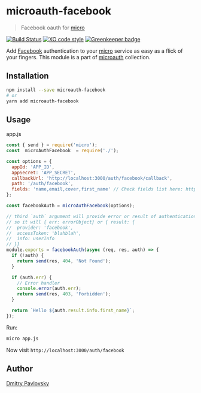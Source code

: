 # microauth-facebook

> Facebook oauth for [micro](https://github.com/zeit/micro/)

[![Build Status](https://travis-ci.org/microauth/microauth-facebook.svg?branch=master)](https://travis-ci.org/microauth/microauth-facebook)
[![XO code style](https://img.shields.io/badge/code_style-XO-5ed9c7.svg)](https://github.com/sindresorhus/xo)
[![Greenkeeper badge](https://badges.greenkeeper.io/microauth/microauth-facebook.svg)](https://greenkeeper.io/)

Add [Facebook](https://facebook.com) authentication to your [micro](https://github.com/zeit/micro/) service as easy as a flick of your fingers.
This module is a part of [microauth](https://github.com/microauth/microauth) collection.

## Installation

```sh
npm install --save microauth-facebook
# or
yarn add microauth-facebook
```

## Usage

app.js
```js
const { send } = require('micro');
const  microAuthFacebook  = require('./');

const options = {
  appId: 'APP_ID',
  appSecret: 'APP_SECRET',
  callbackUrl: 'http://localhost:3000/auth/facebook/callback',
  path: '/auth/facebook',
  fields: 'name,email,cover,first_name' // Check fields list here: https://developers.facebook.com/docs/graph-api/reference/v2.8/user
};

const facebookAuth = microAuthFacebook(options);

// third `auth` argument will provide error or result of authentication
// so it will { err: errorObject} or { result: {
//  provider: 'facebook',
//  accessToken: 'blahblah',
//  info: userInfo
// }}
module.exports = facebookAuth(async (req, res, auth) => {
  if (!auth) {
    return send(res, 404, 'Not Found');
  }

  if (auth.err) {
    // Error handler
    console.error(auth.err);
    return send(res, 403, 'Forbidden');
  }

  return `Hello ${auth.result.info.first_name}`;
});
```

Run:
```sh
micro app.js
```

Now visit `http://localhost:3000/auth/facebook`


## Author
[Dmitry Pavlovsky](http://palosk.in)
